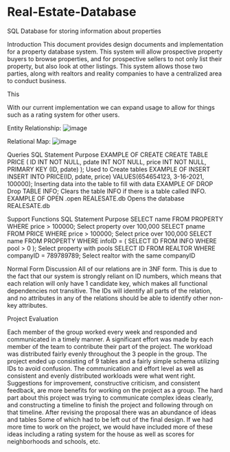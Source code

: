 # Real-Estate-Database
SQL Database for storing information about properties

Introduction
This document provides design documents and implementation for a property database system. This system will allow prospective property buyers to browse properties, and for prospective sellers to not only list their property, but also look at other listings. This system allows those two parties, along with realtors and reality companies to have a centralized area to conduct business.

This 

With our current implementation we can expand usage to allow for things such as a rating system for other users.

Entity Relationship:
![image](https://user-images.githubusercontent.com/53063791/153776118-2726de1f-12ca-498e-98c8-63dead55f598.png)

Relational Map:
![image](https://user-images.githubusercontent.com/53063791/153776142-ffab683f-ecec-444c-89ef-b26442d1cae8.png)

Queries
SQL Statement
Purpose
EXAMPLE OF CREATE
CREATE TABLE PRICE
(
ID INT NOT NULL,
pdate INT NOT NULL,
price INT NOT NULL,
PRIMARY KEY (ID, pdate)
);
Used to Create tables
EXAMPLE OF INSERT
INSERT INTO PRICE(ID, pdate, price)
VALUES(654654123, 3-16-2021, 100000);
Inserting data into the table to fill with data
EXAMPLE OF DROP
Drop TABLE INFO;
 Clears the table INFO if there is a table called INFO.
EXAMPLE OF OPEN
.open REALESATE.db
Opens the database REALESATE.db




Support Functions
SQL Statement
Purpose
SELECT name
FROM PROPERTY
WHERE price > 100000;
Select property over 100,000
SELECT pname
FROM PRICE
WHERE price > 100000;
Select price over 100,000
SELECT name
FROM PROPERTY
WHERE infoID = (
SELECT ID
FROM INFO
WHERE pool > 0
);
 Select property with pools
SELECT ID
FROM REALTOR
WHERE companyID = 789789789;
Select realtor with the same companyID



Normal Form Discussion
All of our relations are in 3NF form. This is due to the fact that our system is strongly reliant on ID numbers, which means that each relation will only have 1 candidate key, which makes all functional dependencies not transitive. The IDs will identify all parts of the relation, and no attributes in any of the relations should be able to identify other non-key attributes. 



Project Evaluation

Each member of the group worked every week and responded and communicated in a timely manner. A significant effort was made by each member of the team to contribute their part of the project. The workload was distributed fairly evenly throughout the 3 people in the group. The project ended up consisting of 9 tables and a fairly simple schema utilizing IDs to avoid confusion. The communication and effort level as well as consistent and evenly distributed workloads were what went right. Suggestions for improvement, constructive criticism, and consistent feedback, are more benefits for working on the project as a group. The hard part about this project was trying to communicate complex ideas clearly, and constructing a timeline to finish the project and following through on that timeline. After revising the proposal there was an abundance of ideas and tables Some of which had to be left out of the final design. If we had more time to work on the project, we would have included more of these ideas including a rating system for the house as well as scores for neighborhoods and schools, etc. 


